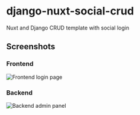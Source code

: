 # django-nuxt-social-crud

Nuxt and Django CRUD template with social login

## Screenshots

### Frontend

![Frontend login page](https://user-images.githubusercontent.com/41923457/198147019-b1647d13-608e-4853-b731-0eb3f27dd4c1.png)

### Backend

![Backend admin panel](https://user-images.githubusercontent.com/41923457/198147125-cd5bb7a5-ed95-41c4-8b3a-3df4febcfdc5.png)

